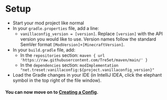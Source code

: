 ﻿
# Setup
- Start your mod project like normal
 - In your `gradle.properties` file, add a line:
	 -  `vanillaconfig_version = [version]`. Replace `[version]` with the API version you would like to use. Version names follow the standard SemVer format `[ModVersion]+[MinecraftVersion]`.
 - In your `build.gradle` file, add:
	 - In the `repositories` section: 
	 `maven { url 'https://raw.githubusercontent.com/Tre5et/maven/main/' }`
	 - In the `dependencies` section: 
	 `modImplementation "net.treset:vanillaconfig:${project.vanillaconfig_version}"`
 - Load the Gradle changes in your IDE (in IntelliJ IDEA, click the elephant symbol in the top right of the file window).
 
#### You can now move on to [Creating a Config](CONFIG.md).

